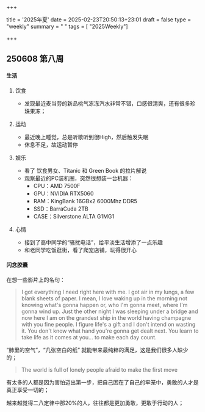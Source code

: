 +++

title = '2025年夏'
date = 2025-02-23T20:50:13+23:01
draft = false
type = "weekly"
summary = " "
tags = [ "2025Weekly"]

+++

## 250608 第八周

#### 生活

1. 饮食

   - 发现最近麦当劳的新品桃气冻冻汽水非常不错，口感很清爽，还有很多珍珠果冻；
2. 运动

   - 最近晚上睡觉，总是听歌听到很High，然后触发失眠
   - 休息不足，故运动暂停
3. 娱乐

   - 看了 饮食男女、Titanic 和 Green Book 的拉片解说
   - 观察最近的PC装机圈，突然很想装一台机器：
     - CPU：AMD 7500F
     - GPU：NVIDIA RTX5060
     - RAM：KingBank 16GBx2 6000Mhz DDR5
     - SSD：BarraCuda 2TB
     - CASE：Silverstone ALTA G1MG1
4. 心情

   - 接到了高中同学的“骚扰电话”，给平淡生活增添了一点乐趣
   - 和老同学吃饭逛街，看了爬宠店铺，玩得很开心

#### 闪念胶囊

在想一些影片上的名句：

> I got everything I need right here with me. I got air in my lungs, a few blank sheets of paper. I mean, I love waking up in the morning not knowing what's gonna happen or, who I'm gonna meet, where I'm gonna wind up. Just the other night I was sleeping under a bridge and now here I am on the grandest ship in the world having champagne with you fine people. I figure life's a gift and I don't intend on wasting it. You don't know what hand you're gonna get dealt next. You learn to take life as it comes at you... to make each day count.

“肺里的空气”，“几张空白的纸” 就能带来最纯粹的满足，这是我们很多人缺少的；

> The world is full of lonely people afraid to make the first move

有太多的人都是因为害怕迈出第一步，把自己困在了自己的牢笼中，勇敢的人才是真正享受一切的；

越来越觉得二八定律中那20%的人，往往都是更加勇敢，更敢于行动的人；
